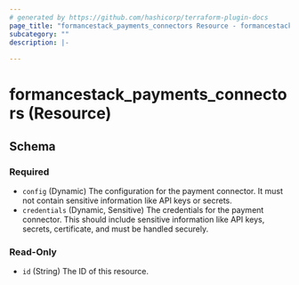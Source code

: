 ```yaml
---
# generated by https://github.com/hashicorp/terraform-plugin-docs
page_title: "formancestack_payments_connectors Resource - formancestack"
subcategory: ""
description: |-
  
---
```


# formancestack_payments_connectors (Resource)





<!-- schema generated by tfplugindocs -->
## Schema

### Required

- `config` (Dynamic) The configuration for the payment connector. It must not contain sensitive information like API keys or secrets.
- `credentials` (Dynamic, Sensitive) The credentials for the payment connector. This should include sensitive information like API keys, secrets, certificate, and must be handled securely.

### Read-Only

- `id` (String) The ID of this resource.
